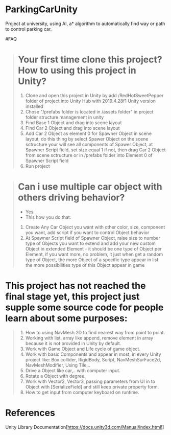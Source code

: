 # ParkingCarUnity
Project at university, using AI, a* algorithm to automatically find way or path to control parking car.

#FAQ
> # Your first time clone this project? How to using this project in Unity?
> 1. Clone and open this project in Unity by add /RedHotSweetPepper folder of project into Unity Hub with 2019.4.28f1 Unity version installed
> 2. Chose "/prefabs folder is located in /assets folder" in project folder structure management in unity
> 3. Find Base 1 Object and drag into scene layout
> 4. Find Car 2 Object and drag into scene layout
> 5. Add Car 2 Object as element 0 for Spawner Object in scene layout, do this thing by select Spawer Object on the scene sctructure your will see all components of Spawer Object, at Spawner Script field, set size equal 1 if not, then drag Car 2 Object from scene sctructure or in /prefabs folder into Element 0 of Spawner Script field
> 6. Run project

> # Can i use multiple car object with others driving behavior?
> - Yes.
> - This how you do that:
> 1. Create Any Car Object you want with other color, size, component you want, add script if you want to control Object behavior
> 2. At Spawner Script field of Spawner Object, raise size to number type of Objects you want to extend and add your new custom Object in extended Element - it should be one type of Object per Element, if you want more, no problem, it just when get a random type of Object, the more Object of a specific type appear in list the more possibilities type of this Object appear in game

# This project has not reached the final stage yet, this project just supple some source code for people learn about some purposes:
> 1. How to using NavMesh 2D to find nearest way from point to point.
> 2. Working with list, array like append, remove element in array because it is not provided in Unity by default.
> 3. Work with Game Object and Life cycle of game object.
> 4. Work with basic Components and appear in most, in every Unity project like: Box collider, RigidBody, Script, NavMeshSurFace2d, NavMeshModifier, Using Tile,..
> 5. Drive a Object like car,.. with computer input.
> 6. Rotate a Object with degree.
> 7. Work with Vector2, Vector3, passing parameters from UI in to Object with [SerializeField] and still keep private property form.
> 8. How to get input from computer keyboard on runtime.

# References
Unity Library Documentation[https://docs.unity3d.com/Manual/index.html!]
